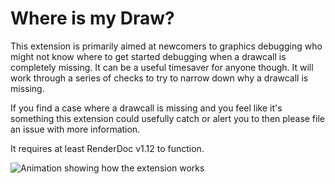 # Where is my Draw?

This extension is primarily aimed at newcomers to graphics debugging who might not know where to get started debugging when a drawcall is completely missing. It can be a useful timesaver for anyone though. It will work through a series of checks to try to narrow down why a drawcall is missing.

If you find a case where a drawcall is missing and you feel like it's something this extension could usefully catch or alert you to then please file an issue with more information.

It requires at least RenderDoc v1.12 to function.

![Animation showing how the extension works](https://user-images.githubusercontent.com/661798/105998779-e6eb1080-60a4-11eb-8353-f213040e4d22.gif)

